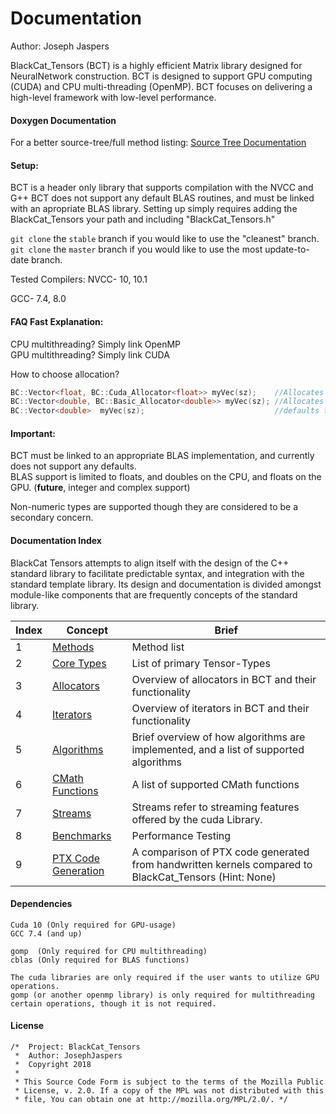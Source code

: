 # Documentation 
Author: Joseph Jaspers

BlackCat_Tensors (BCT) is a highly efficient Matrix library designed for NeuralNetwork construction. BCT is designed to support GPU computing (CUDA) and CPU multi-threading (OpenMP). BCT focuses on delivering a high-level framework with low-level performance.

#### Doxygen Documentation 
For a better source-tree/full method listing:
	[Source Tree Documentation](https://josephjaspers.github.io/BlackCat_Tensors_Doxygen/html/annotated.html)

#### Setup:
BCT is a header only library that supports compilation with the NVCC and G++ BCT does not support any default BLAS routines, and must be linked with an apropriate BLAS library. Setting up simply requires adding the BlackCat_Tensors your path and including "BlackCat_Tensors.h"

`git clone` the `stable` branch if you would like to use the "cleanest" branch.  
`git clone` the `master` branch if you would like to use the most update-to-date branch.

Tested Compilers: 
NVCC- 10, 10.1

GCC- 7.4, 8.0

#### FAQ Fast Explanation:

CPU multithreading? Simply link OpenMP  
GPU multithreading? Simply link CUDA

How to choose allocation?

```cpp
BC::Vector<float, BC::Cuda_Allocator<float>> myVec(sz);    //Allocates data on the gpu
BC::Vector<double, BC::Basic_Allocator<double>> myVec(sz); //Allocates data on the cpu
BC::Vector<double>  myVec(sz);                             //defaults to BC::Basic_Allocator
```

#### Important: 
BCT must be linked to an appropriate BLAS implementation, and currently does not support any defaults.  
BLAS support is limited to floats, and doubles on the CPU, and floats on the GPU. (__future__, integer and complex support)

Non-numeric types are supported though they are considered to be a secondary concern. 

#### Documentation Index  

BlackCat Tensors attempts to align itself with the design of the C++ standard library to facilitate predictable syntax, and integration with the standard template library. Its design and documentation is divided amongst module-like components that are frequently concepts of the standard library. 

|Index| Concept | Brief |
| --- | --- | --- 
| 1 | [Methods](https://github.com/josephjaspers/BlackCat_Tensors/blob/master/docs/methods.md)| Method list | 
| 2 | [Core Types](https://github.com/josephjaspers/BlackCat_Tensors/blob/master/docs/aliases.md) | List of primary Tensor-Types |
| 3 | [Allocators](https://github.com/josephjaspers/BlackCat_Tensors/blob/master/docs/allocators.md) | Overview of allocators in BCT and their functionality |
| 4 | [Iterators](https://github.com/josephjaspers/BlackCat_Tensors/blob/master/docs/iterators.md) | Overview of iterators in BCT and their functionality |
| 5 | [Algorithms](https://github.com/josephjaspers/BlackCat_Tensors/blob/master/docs/algorithms.md) | Brief overview of how algorithms are implemented, and a list of supported algorithms |
| 6 | [CMath Functions](https://github.com/josephjaspers/BlackCat_Tensors/blob/master/docs/cmath_functions.md) | A list of supported CMath functions |
| 7 | [Streams](https://github.com/josephjaspers/BlackCat_Tensors/blob/master/docs/streams.md) | Streams refer to streaming features offered by the cuda Library. |
| 8 | [Benchmarks](https://github.com/josephjaspers/BlackCat_Tensors/blob/master/docs/benchmarks.md) | Performance Testing |
| 9 | [PTX Code Generation](https://github.com/josephjaspers/BlackCat_Tensors/blob/master/docs/PTX_Generation.md) | A comparison of PTX code generated from handwritten kernels compared to BlackCat_Tensors (Hint: None) |


#### Dependencies 
	Cuda 10 (Only required for GPU-usage)
	GCC 7.4 (and up)

	gomp  (Only required for CPU multithreading)
	cblas (Only required for BLAS functions)

	The cuda libraries are only required if the user wants to utilize GPU operations.
	gomp (or another openmp library) is only required for multithreading certain operations, though it is not required. 

#### License
```
/*  Project: BlackCat_Tensors
 *  Author: JosephJaspers
 *  Copyright 2018
 *
 * This Source Code Form is subject to the terms of the Mozilla Public
 * License, v. 2.0. If a copy of the MPL was not distributed with this
 * file, You can obtain one at http://mozilla.org/MPL/2.0/. */
 ```
